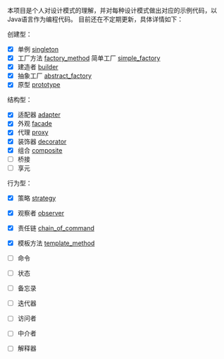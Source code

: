本项目是个人对设计模式的理解，并对每种设计模式做出对应的示例代码，以Java语言作为编程代码。
目前还在不定期更新，具体详情如下：

创建型：
- [x] 单例 [singleton](singleton)
- [x] 工厂方法 [factory_method](factory_method) 简单工厂 [simple_factory](simple_factory)
- [x] 建造者 [builder](builder)
- [x] 抽象工厂 [abstract_factory](abstract_factory)
- [x] 原型 [prototype](prototype)

结构型：
- [x] 适配器 [adapter](adapter)
- [x] 外观 [facade](facade)
- [x] 代理 [proxy](proxy)
- [x] 装饰器 [decorator](decorator)
- [x] 组合 [composite](composite)
- [ ] 桥接
- [ ] 享元

行为型：
- [x] 策略 [strategy](strategy)
- [x] 观察者 [observer](observer)
- [x] 责任链 [chain_of_command](chain_of_command)
- [x] 模板方法 [template_method](template_method)
- [ ] 命令
- [ ] 状态
- [ ] 备忘录
- [ ] 迭代器
- [ ] 访问者
- [ ] 中介者
- [ ] 解释器
    